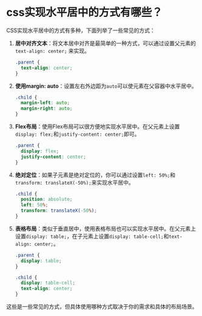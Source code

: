# css实现水平居中的方式有哪些？

CSS实现水平居中的方式有多种，下面列举了一些常见的方式：

1. **居中对齐文本**：将文本居中对齐是最简单的一种方式，可以通过设置父元素的 `text-align: center;` 来实现。

   ```css
   .parent {
     text-align: center;
   }
   ```

2. **使用margin: auto**：设置左右外边距为`auto`可以使元素在父容器中水平居中。

   ```css
   .child {
     margin-left: auto;
     margin-right: auto;
   }
   ```

3. **Flex布局**：使用Flex布局可以很方便地实现水平居中。在父元素上设置`display: flex;`和`justify-content: center;`即可。

   ```css
   .parent {
     display: flex;
     justify-content: center;
   }
   ```

4. **绝对定位**：如果子元素是绝对定位的，你可以通过设置`left: 50%;`和`transform: translateX(-50%);`来实现水平居中。

   ```css
   .child {
     position: absolute;
     left: 50%;
     transform: translateX(-50%);
   }
   ```

5. **表格布局**：类似于垂直居中，使用表格布局也可以实现水平居中。在父元素上设置`display: table;`，在子元素上设置`display: table-cell;`和`text-align: center;`。

   ```css
   .parent {
     display: table;
   }
   
   .child {
     display: table-cell;
     text-align: center;
   }
   ```

这些是一些常见的方式，但具体使用哪种方式取决于你的需求和具体的布局场景。